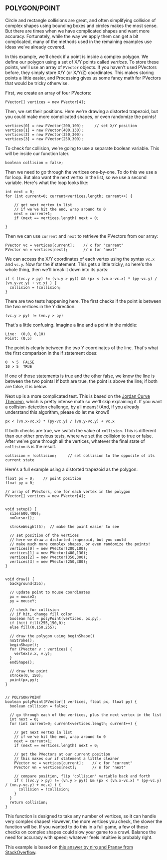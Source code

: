 ## POLYGON/POINT  
Circle and rectangle collisions are great, and often simplifying collision of complex shapes using bounding boxes and circles makes the most sense. But there are times when we have complicated shapes and want more accuracy. Fortunately, while the way we apply them can get a bit complicated, many of the methods used in the remaining examples use ideas we've already covered.

In this example, we'll check if a point is inside a complex polygon. We define our polygon using a set of X/Y points called *vertices*. To store these points, we'll use an array of `PVector` objects. If you haven't used PVectors before, they simply store X/Y (or X/Y/Z) coordinates. This makes storing points a little easier, and Processing gives us some fancy math for PVectors that would be tricky otherwise.

First, we create an array of four PVectors:

	PVector[] vertices = new PVector[4];

Then, we set their positions. Here we're drawing a distorted trapezoid, but you could make more complicated shapes, or even randomize the points!

	vertices[0] = new PVector(200,100);		// set X/Y position
  	vertices[1] = new PVector(400,130);
  	vertices[2] = new PVector(350,300);
  	vertices[3] = new PVector(250,300);

To check for collision, we're going to use a separate boolean variable. This will be inside our function later.

	boolean collision = false;

Then we need to go through the vertices one-by-one. To do this we use a for loop. But also want the next vertex in the list, so we use a second variable. Here's what the loop looks like:

	int next = 0;
  	for (int current=0; current<vertices.length; current++) {
  		
  		// get next vertex in list
    	// if we've hit the end, wrap around to 0
    	next = current+1;
    	if (next == vertices.length) next = 0;

    }

Then we can use `current` and `next` to retrieve the PVectors from our array:

	PVector vc = vertices[current];    // c for "current"
    PVector vn = vertices[next];       // n for "next"

We can access the X/Y coordinates of each vertex using the syntax `vc.x` and `vc.y`. Now for the if statement. This gets a little tricky, so here's the whole thing, then we'll break it down into its parts:

	if ( ((vc.y > py) != (vn.y > py)) && (px < (vn.x-vc.x) * (py-vc.y) / (vn.y-vc.y) + vc.x) ) {
      collision = !collision;
    }

There are two tests happening here. The first checks if the point is between the two vertices in the Y direction. 

	(vc.y > py) != (vn.y > py)

That's a little confusing. Imagine a line and a point in the middle:

	Line:  (0,0, 0,10)
	Point: (0,5)

The point is clearly between the two Y coordinates of the line. That's what the first comparison in the if statement does:

	0  > 5	FALSE
	10 > 5  TRUE

If one of those statements is true and the other false, we know the line is between the two points! If both are true, the point is above the line; if both are false, it is below.

Next up is a more complicated test. This is based on the [Jordan Curve Theorem](http://en.wikipedia.org/wiki/Jordan_curve_theorem), which is pretty intense math so we'll skip explaining it. If you want a collision-detection challenge, by all means! (And, if you already understand this algorithm, please do let me know!)

	px < (vn.x-vc.x) * (py-vc.y) / (vn.y-vc.y) + vc.x

If both checks are true, we switch the value of `collision`. This is different than our other previous tests, where we set the collision to true or false. After we've gone through all the vertices, whatever the final state of `collision` is is the result.

	collision = !collision;		// set collision to the opposite of its current state

Here's a full example using a distorted trapezoid as the polygon:

	float px = 0;    // point position
	float py = 0;

	// array of PVectors, one for each vertex in the polygon
	PVector[] vertices = new PVector[4];


	void setup() {
	  size(600,400);
	  noCursor();
	  
	  strokeWeight(5);  // make the point easier to see
	  
	  // set position of the vertices
	  // here we draw a distorted trapezoid, but you could
	  // make much more complex shapes, or even randomize the points!
	  vertices[0] = new PVector(200,100);
	  vertices[1] = new PVector(400,130);
	  vertices[2] = new PVector(350,300);
	  vertices[3] = new PVector(250,300);
	}


	void draw() {
	  background(255);
	  
	  // update point to mouse coordinates
	  px = mouseX;
	  py = mouseY;
	  
	  // check for collision
	  // if hit, change fill color
	  boolean hit = polyPoint(vertices, px,py);
	  if (hit) fill(255,150,0);
	  else fill(0,150,255);
	  
	  // draw the polygon using beginShape()
	  noStroke();
	  beginShape();
	  for (PVector v : vertices) {
	    vertex(v.x, v.y);
	  }
	  endShape();
	  
	  // draw the point
	  stroke(0, 150);
	  point(px,py);
	}


	// POLYGON/POINT
	boolean polyPoint(PVector[] vertices, float px, float py) {
	  boolean collision = false;
	  
	  // go through each of the vertices, plus the next vertex in the list
	  int next = 0;
	  for (int current=0; current<vertices.length; current++) {
	    
	    // get next vertex in list
	    // if we've hit the end, wrap around to 0
	    next = current+1;
	    if (next == vertices.length) next = 0;
	    
	    // get the PVectors at our current position
	    // this makes our if statement a little cleaner
	    PVector vc = vertices[current];    // c for "current"
	    PVector vn = vertices[next];       // n for "next"
	    
	    // compare position, flip 'collision' variable back and forth
	    if ( ((vc.y > py) != (vn.y > py)) && (px < (vn.x-vc.x) * (py-vc.y) / (vn.y-vc.y) + vc.x) ) {
	      collision = !collision;
	    }
	  }
	  return collision;  
	}

This function is designed to take any number of vertices, so it can handle very complex shapes! However, the more vertices you check, the slower the function will be. If you wanted to do this in a full game, a few of these checks on complex shapes could slow your game to a crawl. Balance the need for accuracy with speed; whatever feels intuitive is probably right.

This example is based on [this answer by nirg and Pranav from StackOverflow](http://stackoverflow.com/a/2922778/1167783).
